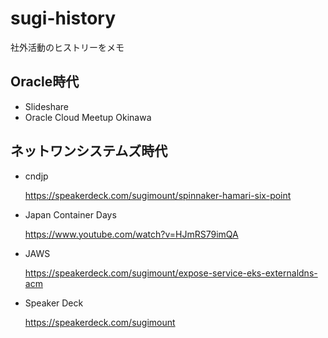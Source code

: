 # sugi-history
社外活動のヒストリーをメモ

## Oracle時代
- Slideshare
- Oracle Cloud Meetup Okinawa

## ネットワンシステムズ時代
- cndjp

  https://speakerdeck.com/sugimount/spinnaker-hamari-six-point

- Japan Container Days

  https://www.youtube.com/watch?v=HJmRS79imQA

- JAWS

  https://speakerdeck.com/sugimount/expose-service-eks-externaldns-acm

- Speaker Deck

  https://speakerdeck.com/sugimount
